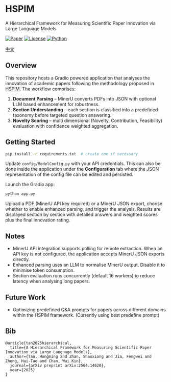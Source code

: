 # HSPIM
A Hierarchical Framework for Measuring Scientific Paper Innovation via Large Language Models

[![Paper](https://img.shields.io/badge/arXiv-2508.09459-b31b1b.svg)](https://arxiv.org/abs/2504.14620)
[![License](https://img.shields.io/badge/License-MIT-green.svg)](LICENSE)
[![Python](https://img.shields.io/badge/Python-3.10%2B-blue.svg)]()

[中文](https://github.com/Jasaxion/HSPIM/blob/main/README_CN.md)

## Overview

This repository hosts a Gradio powered application that analyses the
innovation of academic papers following the methodology proposed in
[HSPIM](https://arxiv.org/abs/2504.14620). The workflow comprises:

1. **Document Parsing** – MinerU converts PDFs into JSON with optional
   LLM based enhancement for robustness.
2. **Section Understanding** – each section is classified into a
   predefined taxonomy before targeted question answering.
3. **Novelty Scoring** – multi dimensional (Novelty, Contribution,
   Feasibility) evaluation with confidence weighted aggregation.

## Getting Started

```bash
pip install -r requirements.txt  # create one if necessary
```

Update `config/ModelConfig.py` with your API credentials. This can also
be done inside the application under the **Configuration** tab where the
JSON representation of the config file can be edited and persisted.

Launch the Gradio app:

```bash
python app.py
```

Upload a PDF (MinerU API key required) or a MinerU JSON export, choose
whether to enable enhanced parsing, and trigger the analysis. Results are
displayed section by section with detailed answers and weighted scores
plus the final innovation rating.

## Notes

- MinerU API integration supports polling for remote extraction. When an
  API key is not configured, the application accepts MinerU JSON exports
  directly.
- Enhanced parsing uses an LLM to normalise MinerU output. Disable it to
  minimise token consumption.
- Section evaluation runs concurrently (default 16 workers) to reduce
  latency when analysing long papers.

## Future Work

- Optimizing predefined Q&A prompts for papers across different domains within the HSPIM framework. (Currently using best predefine prompt)

## Bib
```
@article{tan2025hierarchical,
  title={A Hierarchical Framework for Measuring Scientific Paper Innovation via Large Language Models},
  author={Tan, Hongming and Zhan, Shaoxiong and Jia, Fengwei and Zheng, Hai-Tao and Chan, Wai Kin},
  journal={arXiv preprint arXiv:2504.14620},
  year={2025}
}
```

